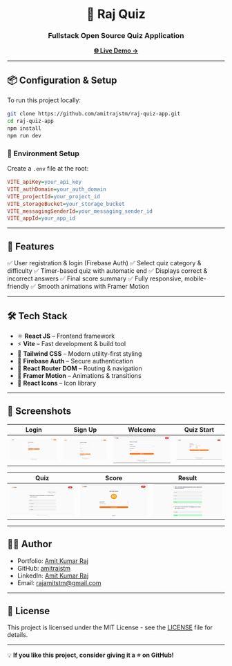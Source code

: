 <h1 align="center">🎯 Raj Quiz</h1>
<h3 align="center">Fullstack Open Source Quiz Application</h3>

<p align="center">
  <a href="https://raj-quiz-app-stm.vercel.app/" target="_blank"><strong>🌐 Live Demo →</strong></a>
</p>

---

## 📦 Configuration & Setup

To run this project locally:

```bash
git clone https://github.com/amitrajstm/raj-quiz-app.git
cd raj-quiz-app
npm install
npm run dev
```

### 🔐 Environment Setup

Create a `.env` file at the root:

```ini
VITE_apiKey=your_api_key
VITE_authDomain=your_auth_domain
VITE_projectId=your_project_id
VITE_storageBucket=your_storage_bucket
VITE_messagingSenderId=your_messaging_sender_id
VITE_appId=your_app_id
```

---

## 🚀 Features

✅ User registration & login (Firebase Auth)
✅ Select quiz category & difficulty
✅ Timer-based quiz with automatic end
✅ Displays correct & incorrect answers
✅ Final score summary
✅ Fully responsive, mobile-friendly
✅ Smooth animations with Framer Motion

---

## 🛠️ Tech Stack

* ⚛ **React JS** – Frontend framework
* ⚡ **Vite** – Fast development & build tool
* 🎨 **Tailwind CSS** – Modern utility-first styling
* 🔐 **Firebase Auth** – Secure authentication
* 🔗 **React Router DOM** – Routing & navigation
* 💫 **Framer Motion** – Animations & transitions
* 🎯 **React Icons** – Icon library

---

## 📸 Screenshots

| Login                                                                               | Sign Up                                                                              | Welcome                                                                               | Quiz Start                                                                          |
| ----------------------------------------------------------------------------------- | ------------------------------------------------------------------------------------ | ------------------------------------------------------------------------------------- | ----------------------------------------------------------------------------------- |
| ![](https://github.com/amitrajstm/raj-quiz-app/blob/main/public/login.png?raw=true) | ![](https://github.com/amitrajstm/raj-quiz-app/blob/main/public/signUp.png?raw=true) | ![](https://github.com/amitrajstm/raj-quiz-app/blob/main/public/Welcome.png?raw=true) | ![](https://github.com/amitrajstm/raj-quiz-app/blob/main/public/start.png?raw=true) |

| Quiz                                                                               | Score                                                                               | Result                                                                               |
| ---------------------------------------------------------------------------------- | ----------------------------------------------------------------------------------- | ------------------------------------------------------------------------------------ |
| ![](https://github.com/amitrajstm/raj-quiz-app/blob/main/public/Quiz.png?raw=true) | ![](https://github.com/amitrajstm/raj-quiz-app/blob/main/public/Score.png?raw=true) | ![](https://github.com/amitrajstm/raj-quiz-app/blob/main/public/Result.png?raw=true) |

---

## 👨‍💻 Author

* Portfolio: [Amit Kumar Raj](https://amitkumarraj.vercel.app/)
* GitHub: [amitrajstm](https://github.com/amitrajstm)
* LinkedIn: [Amit Kumar Raj](https://www.linkedin.com/in/amitkumarraj01/)
* Email: [rajamitstm@gmail.com](mailto:rajamitstm@gmail.com)

---

## 📝 License

This project is licensed under the MIT License - see the [LICENSE](LICENSE) file for details.

---

💡 **If you like this project, consider giving it a ⭐ on GitHub!**
